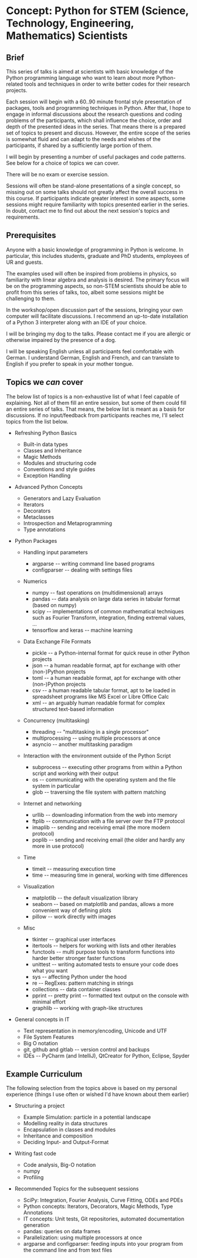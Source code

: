# Concept: Python for STEM (Science, Technology, Engineering, Mathematics) Scientists
## Brief
This series of talks is aimed at scientists with basic knowledge of the Python programming language who want to learn about more Python-related tools and techniques in order to write better codes for their research projects.

Each session will begin with a 60..90 minute frontal style presentation of packages, tools and programming techniques in Python. After that, I hope to engage in informal discussions about the research questions and coding problems of the participants, which shall influence the choice, order and depth of the presented ideas in the series. That means there is a prepared set of topics to present and discuss. However, the entire scope of the series is somewhat fluid and can adapt to the needs and wishes of the participants, if shared by a sufficiently large portion of them.

I will begin by presenting a number of useful packages and code patterns. See below for a choice of topics we can cover.

There will be no exam or exercise session.

Sessions will often be stand-alone presentations of a single concept, so missing out on some talks should not greatly affect the overall success in this course. If participants indicate greater interest in some aspects, some sessions might require familiarity with topics presented earlier in the series. In doubt, contact me to find out about the next session's topics and requirements.


## Prerequisites
Anyone with a basic knowledge of programming in Python is welcome. In particular, this includes students, graduate and PhD students, employees of UR and guests.

The examples used will often be inspired from problems in physics, so familiarity with linear algebra and analysis is desired. The primary focus will be on the programming aspects, so non-STEM scientists should be able to profit from this series of talks, too, albeit some sessions might be challenging to them.

In the workshop/open discussion part of the sessions, bringing your own computer will facilitate discussions. I recommend an up-to-date installation of a Python 3 interpreter along with an IDE of your choice.

I will be bringing my dog to the talks. Please contact me if you are allergic or otherwise impaired by the presence of a dog.

I will be speaking English unless all participants feel comfortable with German. I understand German, English and French, and can translate to English if you prefer to speak in your mother tongue.


## Topics we *can* cover
The below list of topics is a non-exhaustive list of what I feel capable of explaining. Not all of them fill an entire session, but some of them could fill an entire series of talks. That means, the below list is meant as a basis for discussions. If no input/feedback from participants reaches me, I'll select topics from the list below.

* Refreshing Python Basics
    + Built-in data types
    + Classes and Inheritance
    + Magic Methods
    + Modules and structuring code
    + Conventions and style guides
    + Exception Handling

* Advanced Python Concepts
    + Generators and Lazy Evaluation
    + Iterators
    + Decorators
    + Metaclasses
    + Introspection and Metaprogramming
    + Type annotations

* Python Packages
    + Handling input parameters
        - argparse -- writing command line based programs
        - configparser -- dealing with settings files

    + Numerics
        - numpy -- fast operations on (multidimensional) arrays
        - pandas -- data analysis on large data series in tabular format (based on numpy)
        - scipy -- implementations of common mathematical techniques such as Fourier Transform, integration, finding extremal values, ...
        - tensorflow and keras -- machine learning

    + Data Exchange File Formats
        - pickle -- a Python-internal format for quick reuse in other Python projects
        - json -- a human readable format, apt for exchange with other (non-)Python projects
        - toml -- a human readable format, apt for exchange with other (non-)Python projects
        - csv -- a human readable tabular format, apt to be loaded in spreadsheet programs like MS Excel or Libre Office Calc
        - xml -- an arguably human readable format for complex structured text-based information

    + Concurrency (multitasking)
        - threading -- "multitasking in a single processor"
        - multiprocessing -- using multiple processors at once
        - asyncio -- another multitasking paradigm

    + Interaction with the environment outside of the Python Script
        - subprocess -- executing other programs from within a Python script and working with their output
        - os -- communicating with the operating system and the file system in particular
        - glob -- traversing the file system with pattern matching

    + Internet and networking
        - urllib -- downloading information from the web into memory
        - ftplib -- communication with a file server over the FTP protocol
        - imaplib -- sending and receiving email (the more modern protocol)
        - poplib -- sending and receiving email (the older and hardly any more in use protocol)

    + Time
        - timeit -- measuring execution time
        - time -- measuring time in general, working with time differences

    + Visualization
        - matplotlib -- the default visualization library
        - seaborn -- based on matplotlib and pandas, allows a more convenient way of defining plots
        - pillow -- work directly with images

    + Misc
        - tkinter -- graphical user interfaces
        - itertools -- helpers for working with lists and other iterables
        - functools -- multi purpose tools to transform functions into harder better stronger faster functions
        - unittest -- writing automated tests to ensure your code does what you want
        - sys -- affecting Python under the hood
        - re -- RegExes: pattern matching in strings
        - collections -- data container classes
        - pprint -- pretty print -- formatted text output on the console with minimal effort
        - graphlib -- working with graph-like structures

* General concepts in IT
    + Text representation in memory/encoding, Unicode and UTF
    + File System Features
    + Big O notation
    + git, github and gitlab -- version control and backups
    + IDEs -- PyCharm (and IntelliJ), QtCreator for Python, Eclipse, Spyder


## Example Curriculum
The following selection from the topics above is based on my personal experience (things I use often or wished I'd have known about them earlier)

* Structuring a project
    - Example Simulation: particle in a potential landscape
    - Modelling reality in data structures
    - Encapsulation in classes and modules
    - Inheritance and composition
    - Deciding Input- and Output-Format

* Writing fast code
    - Code analysis, Big-O notation
    - numpy
    - Profiling

* Recommended Topics for the subsequent sessions
    - SciPy: Integration, Fourier Analysis, Curve Fitting, ODEs and PDEs
    - Python concepts: Iterators, Decorators, Magic Methods, Type Annotations
    - IT concepts: Unit tests, Git repositories, automated documentation generation
    - pandas: queries on data frames
    - Parallelization: using multiple processors at once
    - argparse and configparser: feeding inputs into your program from the command line and from text files
